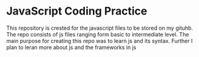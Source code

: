 # JavaScript Coding Practice
This repository is crested for the javascript files to be stored on my gituhb.
The repo consists of js files ranging form basic to intermediate level. The main purpose for creating this repo was to learn js and its syntax.
Further I plan to leran more about js and the frameworks in js
